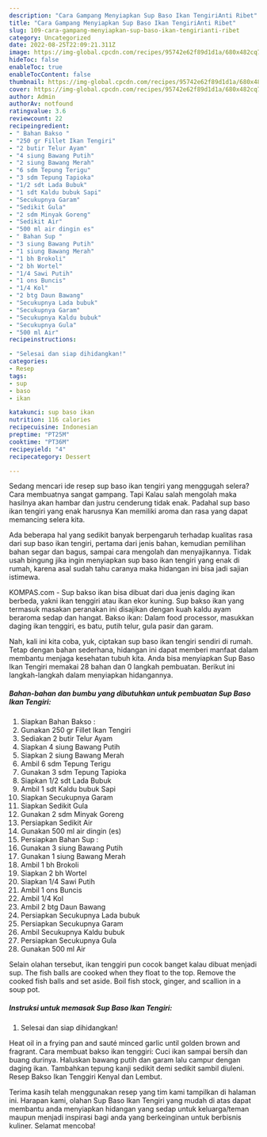 ```yaml
---
description: "Cara Gampang Menyiapkan Sup Baso Ikan TengiriAnti Ribet"
title: "Cara Gampang Menyiapkan Sup Baso Ikan TengiriAnti Ribet"
slug: 109-cara-gampang-menyiapkan-sup-baso-ikan-tengirianti-ribet
category: Uncategorized
date: 2022-08-25T22:09:21.311Z
image: https://img-global.cpcdn.com/recipes/95742e62f89d1d1a/680x482cq70/sup-baso-ikan-tengiri-foto-resep-utama.jpg
hideToc: false
enableToc: true
enableTocContent: false
thumbnail: https://img-global.cpcdn.com/recipes/95742e62f89d1d1a/680x482cq70/sup-baso-ikan-tengiri-foto-resep-utama.jpg
cover: https://img-global.cpcdn.com/recipes/95742e62f89d1d1a/680x482cq70/sup-baso-ikan-tengiri-foto-resep-utama.jpg
author: Admin
authorAv: notfound
ratingvalue: 3.6
reviewcount: 22
recipeingredient:
- " Bahan Bakso "
- "250 gr Fillet Ikan Tengiri"
- "2 butir Telur Ayam"
- "4 siung Bawang Putih"
- "2 siung Bawang Merah"
- "6 sdm Tepung Terigu"
- "3 sdm Tepung Tapioka"
- "1/2 sdt Lada Bubuk"
- "1 sdt Kaldu bubuk Sapi"
- "Secukupnya Garam"
- "Sedikit Gula"
- "2 sdm Minyak Goreng"
- "Sedikit Air"
- "500 ml air dingin es"
- " Bahan Sup "
- "3 siung Bawang Putih"
- "1 siung Bawang Merah"
- "1 bh Brokoli"
- "2 bh Wortel"
- "1/4 Sawi Putih"
- "1 ons Buncis"
- "1/4 Kol"
- "2 btg Daun Bawang"
- "Secukupnya Lada bubuk"
- "Secukupnya Garam"
- "Secukupnya Kaldu bubuk"
- "Secukupnya Gula"
- "500 ml Air"
recipeinstructions:

- "Selesai dan siap dihidangkan!"
categories:
- Resep
tags:
- sup
- baso
- ikan

katakunci: sup baso ikan 
nutrition: 116 calories
recipecuisine: Indonesian
preptime: "PT25M"
cooktime: "PT36M"
recipeyield: "4"
recipecategory: Dessert

---
```



Sedang mencari ide resep sup baso ikan tengiri yang menggugah selera? Cara membuatnya sangat gampang. Tapi Kalau salah mengolah maka hasilnya akan hambar dan justru cenderung tidak enak. Padahal sup baso ikan tengiri yang enak harusnya Kan memiliki aroma dan rasa yang dapat memancing selera kita.


Ada beberapa hal yang sedikit banyak berpengaruh terhadap kualitas rasa dari sup baso ikan tengiri, pertama dari jenis bahan, kemudian pemilihan bahan segar dan bagus, sampai cara mengolah dan menyajikannya. Tidak usah bingung jika ingin menyiapkan sup baso ikan tengiri yang enak di rumah, karena asal sudah tahu caranya maka hidangan ini bisa jadi sajian istimewa.

KOMPAS.com - Sup bakso ikan bisa dibuat dari dua jenis daging ikan berbeda, yakni ikan tenggiri atau ikan ekor kuning. Sup bakso ikan yang termasuk masakan peranakan ini disajikan dengan kuah kaldu ayam beraroma sedap dan hangat. Bakso ikan: Dalam food processor, masukkan daging ikan tenggiri, es batu, putih telur, gula pasir dan garam.


Nah, kali ini kita coba, yuk, ciptakan sup baso ikan tengiri sendiri di rumah. Tetap dengan bahan sederhana, hidangan ini dapat memberi manfaat dalam membantu menjaga kesehatan tubuh kita. Anda bisa menyiapkan Sup Baso Ikan Tengiri memakai 28 bahan dan 0 langkah pembuatan. Berikut ini langkah-langkah dalam menyiapkan hidangannya.

<!--inarticleads1-->

##### Bahan-bahan dan bumbu yang dibutuhkan untuk pembuatan Sup Baso Ikan Tengiri:

1. Siapkan  Bahan Bakso :
1. Gunakan 250 gr Fillet Ikan Tengiri
1. Sediakan 2 butir Telur Ayam
1. Siapkan 4 siung Bawang Putih
1. Siapkan 2 siung Bawang Merah
1. Ambil 6 sdm Tepung Terigu
1. Gunakan 3 sdm Tepung Tapioka
1. Siapkan 1/2 sdt Lada Bubuk
1. Ambil 1 sdt Kaldu bubuk Sapi
1. Siapkan Secukupnya Garam
1. Siapkan Sedikit Gula
1. Gunakan 2 sdm Minyak Goreng
1. Persiapkan Sedikit Air
1. Gunakan 500 ml air dingin (es)
1. Persiapkan  Bahan Sup :
1. Gunakan 3 siung Bawang Putih
1. Gunakan 1 siung Bawang Merah
1. Ambil 1 bh Brokoli
1. Siapkan 2 bh Wortel
1. Siapkan 1/4 Sawi Putih
1. Ambil 1 ons Buncis
1. Ambil 1/4 Kol
1. Ambil 2 btg Daun Bawang
1. Persiapkan Secukupnya Lada bubuk
1. Persiapkan Secukupnya Garam
1. Ambil Secukupnya Kaldu bubuk
1. Persiapkan Secukupnya Gula
1. Gunakan 500 ml Air


Selain olahan tersebut, ikan tenggiri pun cocok banget kalau dibuat menjadi sup. The fish balls are cooked when they float to the top. Remove the cooked fish balls and set aside. Boil fish stock, ginger, and scallion in a soup pot. 

<!--inarticleads2-->

##### Instruksi untuk memasak Sup Baso Ikan Tengiri:


1. Selesai dan siap dihidangkan!

Heat oil in a frying pan and sauté minced garlic until golden brown and fragrant. Cara membuat bakso ikan tenggiri: Cuci ikan sampai bersih dan buang durinya. Haluskan bawang putih dan garam lalu campur dengan daging ikan. Tambahkan tepung kanji sedikit demi sedikit sambil diuleni. Resep Bakso Ikan Tenggiri Kenyal dan Lembut. 

Terima kasih telah menggunakan resep yang tim kami tampilkan di halaman ini. Harapan kami, olahan Sup Baso Ikan Tengiri yang mudah di atas dapat membantu anda menyiapkan hidangan yang sedap untuk keluarga/teman maupun menjadi inspirasi bagi anda yang berkeinginan untuk berbisnis kuliner. Selamat mencoba!

